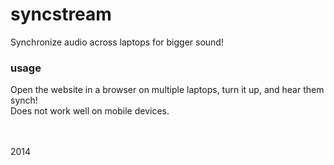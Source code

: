 # syncstream
Synchronize audio across laptops for bigger sound!


### usage

Open the website in a browser on multiple laptops, turn it up, and hear them synch!  
Does not work well on mobile devices.  

&nbsp;  
&nbsp;  
2014
